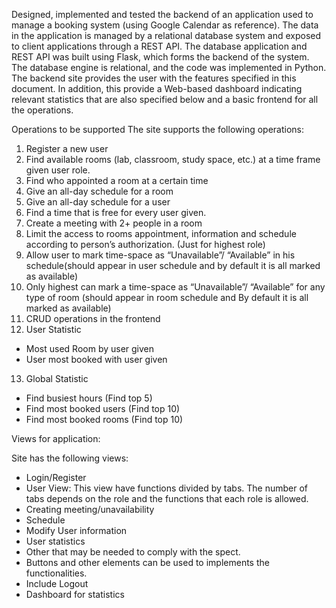 Designed, implemented and tested the backend of an application used to manage a booking system (using Google Calendar as reference). The data in the application is managed by a relational database system and exposed to client applications through a REST API. The database application and REST API was built using Flask, which forms the backend of the system. The database engine is relational, and the code was implemented in Python. The backend site provides the user with the features specified in this document. In addition, this provide a Web-based dashboard indicating relevant statistics that are also specified below and a basic frontend for all the operations.

Operations to be supported
The site supports the following operations:
1. Register a new user
2. Find available rooms (lab, classroom, study space, etc.) at a time frame given user role.
3. Find who appointed a room at a certain time
4. Give an all-day schedule for a room
5. Give an all-day schedule for a user
6. Find a time that is free for every user given.
7. Create a meeting with 2+ people in a room
8. Limit the access to rooms appointment, information and schedule according to person’s authorization. (Just for highest role)
9. Allow user to mark time-space as “Unavailable”/ “Available” in his schedule(should appear in user schedule and by default it is all marked as available)
10. Only highest can mark a time-space as “Unavailable”/ “Available” for any type of room (should appear in room schedule and By default it is all marked as available)
11. CRUD operations in the frontend
12. User Statistic
  - Most used Room by user given
- User most booked with user given
13. Global Statistic
- Find busiest hours (Find top 5)
- Find most booked users (Find top 10)
- Find most booked rooms (Find top 10)

Views for application:

Site has the following views:
- Login/Register
- User View: This view have functions divided by tabs. The number of tabs depends on the role and the functions that each role is allowed.
- Creating meeting/unavailability
- Schedule
- Modify User information
- User statistics
- Other that may be needed to comply with the spect.
- Buttons and other elements can be used to implements the functionalities.
- Include Logout
- Dashboard for statistics
